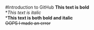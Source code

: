 #Introduction to GitHub
**This text is bold**\
**This text is italic*\
***This text is both bold and italic**\
~~OOPS I made an error~~
